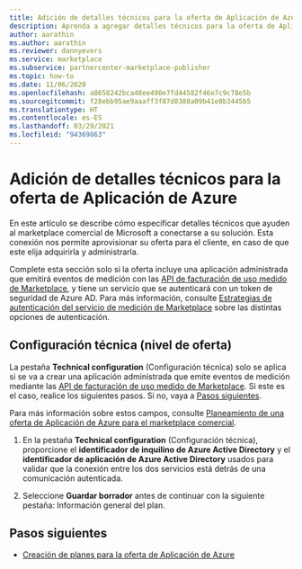 ```yaml
---
title: Adición de detalles técnicos para la oferta de Aplicación de Azure
description: Aprenda a agregar detalles técnicos para la oferta de Aplicación de Azure en el Centro de partners.
author: aarathin
ms.author: aarathin
ms.reviewer: dannyevers
ms.service: marketplace
ms.subservice: partnercenter-marketplace-publisher
ms.topic: how-to
ms.date: 11/06/2020
ms.openlocfilehash: a8658242bca48ee490e7fd44582f46e7c9c78e5b
ms.sourcegitcommit: f28ebb95ae9aaaff3f87d8388a09b41e0b3445b5
ms.translationtype: HT
ms.contentlocale: es-ES
ms.lasthandoff: 03/29/2021
ms.locfileid: "94369863"
---
```

# <a name="how-to-add-technical-details-for-your-azure-application-offer"></a>Adición de detalles técnicos para la oferta de Aplicación de Azure

En este artículo se describe cómo especificar detalles técnicos que ayuden al marketplace comercial de Microsoft a conectarse a su solución. Esta conexión nos permite aprovisionar su oferta para el cliente, en caso de que este elija adquirirla y administrarla.

Complete esta sección solo si la oferta incluye una aplicación administrada que emitirá eventos de medición con las [API de facturación de uso medido de Marketplace](partner-center-portal/marketplace-metering-service-apis.md), y tiene un servicio que se autenticará con un token de seguridad de Azure AD. Para más información, consulte [Estrategias de autenticación del servicio de medición de Marketplace](partner-center-portal/marketplace-metering-service-authentication.md) sobre las distintas opciones de autenticación.

## <a name="technical-configuration-offer-level"></a>Configuración técnica (nivel de oferta)

La pestaña **Technical configuration** (Configuración técnica) solo se aplica si se va a crear una aplicación administrada que emite eventos de medición mediante las [API de facturación de uso medido de Marketplace](partner-center-portal/marketplace-metering-service-apis.md). Si este es el caso, realice los siguientes pasos. Si no, vaya a [Pasos siguientes](#next-steps). 

Para más información sobre estos campos, consulte [Planeamiento de una oferta de Aplicación de Azure para el marketplace comercial](plan-azure-application-offer.md#technical-configuration).

1. En la pestaña **Technical configuration** (Configuración técnica), proporcione el **identificador de inquilino de Azure Active Directory** y el **identificador de aplicación de Azure Active Directory** usados para validar que la conexión entre los dos servicios está detrás de una comunicación autenticada.

1. Seleccione **Guardar borrador** antes de continuar con la siguiente pestaña: Información general del plan.

## <a name="next-steps"></a>Pasos siguientes

- [Creación de planes para la oferta de Aplicación de Azure](create-new-azure-apps-offer-plans.md)

